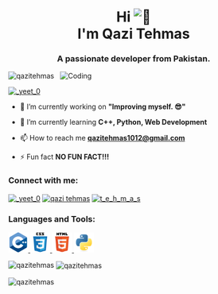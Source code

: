 <h1 align="center">Hi <img alt="👋" width="10%" src="https://media.giphy.com/media/Q7LHmoFwVP6Yc1swZs/giphy.gif"><br/>I'm Qazi Tehmas</h1>
<h3 align="center">A passionate developer from Pakistan.</h3>
<img align="right" alt="Coding" width="400" src="https://giffiles.alphacoders.com/360/36024.gif">

<p align="left"> <img border-radius="50%" src="https://komarev.com/ghpvc/?username=qazitehmas&label=Profile%20views&color=0e75b6&style=flat" alt="qazitehmas" /> </p>

<p align="left"> <a href="https://twitter.com/_yeet_0" target="blank"><img src="https://img.shields.io/twitter/follow/_yeet_0?logo=twitter&style=for-the-badge" alt="_yeet_0" /></a> </p>

- 🔭 I’m currently working on **"Improving myself. 😎"**

- 🌱 I’m currently learning **C++, Python, Web Development**

- 📫 How to reach me **qazitehmas1012@gmail.com**

- ⚡ Fun fact **NO FUN FACT!!!**

<h3 align="left">Connect with me:</h3>
<p align="left">
<a href="https://twitter.com/_yeet_0" target="blank"><img align="center" src="https://raw.githubusercontent.com/rahuldkjain/github-profile-readme-generator/master/src/images/icons/Social/twitter.svg" alt="_yeet_0" height="30" width="40" /></a>
<a href="https://linkedin.com/in/qazitehmas" target="blank"><img align="center" src="https://raw.githubusercontent.com/rahuldkjain/github-profile-readme-generator/master/src/images/icons/Social/linked-in-alt.svg" alt="qazi tehmas" height="30" width="40" /></a>
<a href="https://instagram.com/t_e_h_m_a_s" target="blank"><img align="center" src="https://raw.githubusercontent.com/rahuldkjain/github-profile-readme-generator/master/src/images/icons/Social/instagram.svg" alt="t_e_h_m_a_s" height="30" width="40" /></a>
</p>

<h3 align="left">Languages and Tools:</h3>
<p align="left"> <a href="https://www.w3schools.com/cpp/" target="_blank" rel="noreferrer"> <img src="https://raw.githubusercontent.com/devicons/devicon/master/icons/cplusplus/cplusplus-original.svg" alt="cplusplus" width="40" height="40"/> </a> <a href="https://www.w3schools.com/css/" target="_blank" rel="noreferrer"> <img src="https://raw.githubusercontent.com/devicons/devicon/master/icons/css3/css3-original-wordmark.svg" alt="css3" width="40" height="40"/> </a> <a href="https://www.w3.org/html/" target="_blank" rel="noreferrer"> <img src="https://raw.githubusercontent.com/devicons/devicon/master/icons/html5/html5-original-wordmark.svg" alt="html5" width="40" height="40"/> </a> <a href="https://www.python.org" target="_blank" rel="noreferrer"> <img src="https://raw.githubusercontent.com/devicons/devicon/master/icons/python/python-original.svg" alt="python" width="40" height="40"/> </a> </p>

<p><img align="left" src="https://github-readme-stats.vercel.app/api/top-langs?username=qazitehmas&show_icons=true&locale=en&layout=compact" alt="qazitehmas" /></p>

<p>&nbsp;<img align="center" src="https://github-readme-stats.vercel.app/api?username=qazitehmas&show_icons=true&locale=en" alt="qazitehmas" /></p>

<p><img align="center" src="https://github-readme-streak-stats.herokuapp.com/?user=qazitehmas&" alt="qazitehmas" /></p>
